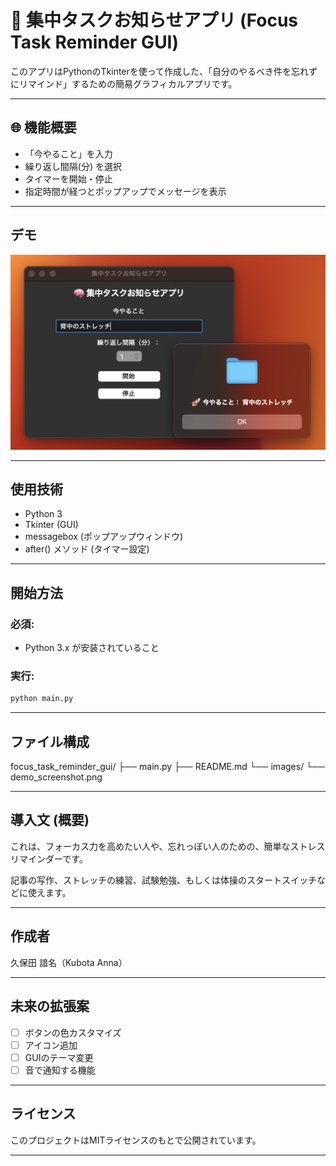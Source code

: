 # 🔮 集中タスクお知らせアプリ (Focus Task Reminder GUI)

このアプリはPythonのTkinterを使って作成した、「自分のやるべき件を忘れずにリマインド」するための簡易グラフィカルアプリです。

---

## 🌐 機能概要

- 「今やること」を入力
- 繰り返し間隔(分) を選択
- タイマーを開始・停止
- 指定時間が経つとポップアップでメッセージを表示

---

## デモ

![demo](images/demo_screenshot.png)

---

## 使用技術

- Python 3
- Tkinter (GUI)
- messagebox (ポップアップウィンドウ)
- after() メソッド (タイマー設定)

---

## 開始方法

### 必須:
- Python 3.x が安装されていること

### 実行:
```bash
python main.py
```

---

## ファイル構成

focus_task_reminder_gui/
├── main.py
├── README.md
└── images/
    └── demo_screenshot.png

---

## 導入文 (概要)

これは、フォーカス力を高めたい人や、忘れっぽい人のための、簡単なストレスリマインダーです。

記事の写作、ストレッチの練習、試験勉強、もしくは体操のスタートスイッチなどに使えます。

---

## 作成者

久保田 諳名（Kubota Anna）  

---

## 未来の拡張案

- [ ] ボタンの色カスタマイズ
- [ ] アイコン追加
- [ ] GUIのテーマ変更
- [ ] 音で通知する機能

---

## ライセンス

このプロジェクトはMITライセンスのもとで公開されています。

---


